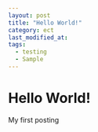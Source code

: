```yaml
---
layout: post
title: "Hello World!"
category: ect
last_modified_at:
tags:
  - testing
  - Sample
---
```


# Hello World!
My first posting
